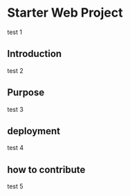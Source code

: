 # Starter Web Project 
test 1
## Introduction 
test 2
## Purpose
test 3
## deployment
test 4
## how to contribute
test 5